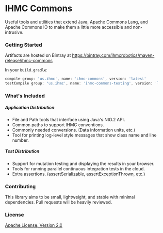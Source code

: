 IHMC Commons
============

Useful tools and utilities that extend Java, Apache Commons Lang, and Apache Commons IO to make them a little more accessible and non-intrusive.

### Getting Started

Artifacts are hosted on Bintray at https://bintray.com/ihmcrobotics/maven-release/ihmc-commons

In your `build.gradle`:
```groovy
compile group: 'us.ihmc', name: 'ihmc-commons', version: 'latest'
testCompile group: 'us.ihmc', name: 'ihmc-commons-testing', version: 'latest'
```

### What's Included

##### Application Distribution

- File and Path tools that interface using Java's NIO.2 API.
- Common paths to support IHMC conventions.
- Commonly needed conversions. (Data information units, etc.)
- Tool for printing log-level style messages that show class name and line number.

##### Test Distribution

- Support for mutation testing and displaying the results in your browser.
- Tools for running parallel continuous integration tests in the cloud.
- Extra assertions. (assertSerializable, assertExceptionThrown, etc.)

### Contributing

This library aims to be small, lightweight, and stable with minimal dependencies. Pull requests will be heavily reviewed.

### License

[Apache License, Version 2.0](http://www.apache.org/licenses/LICENSE-2.0)
